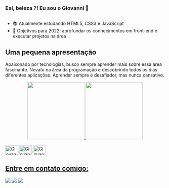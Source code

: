 ### Eaí, beleza ?! Eu sou o Giovanni 👋
##
- 📚 Atualmente estudando HTML5, CSS3 e JavaScript
- 🎯 Objetivos para 2022: aprofundar os conhecimentos em front-end e executar projetos na área

## Uma pequena apresentação

Apaixonado por tecnologias, busco sempre aprender mais sobre essa área fascinante.
Novato na área da programação e descobrindo todos os dias diferentes aplicações.
Aprender sempre é desafiador, mas nunca cansativo.

<div align="center">
  <a href="https://github.com/GiovanniGuimaraes">
  <img height="180em" src="https://github-readme-stats.vercel.app/api?username=GiovanniGuimaraes&show_icons=true&theme=highcontrast&include_all_commits=true&count_private=true"/>
  <img height="180em" src="https://github-readme-stats.vercel.app/api/top-langs/?username=GiovanniGuimaraes&layout=compact&langs_count=7&theme=highcontrast"/>
</div>
  
<div style="display: inline_block"><br>
  <img align="center" alt="Giovanni-HTML" height="30" width="40" src="https://cdn.jsdelivr.net/gh/devicons/devicon/icons/html5/html5-original-wordmark.svg">
  <img align="center" alt="Giovanni-CSS" height="30" width="40" src="https://cdn.jsdelivr.net/gh/devicons/devicon/icons/css3/css3-original-wordmark.svg">
  <img align="center" alt="Giovanni-Js" height="30" width="40" src="https://cdn.jsdelivr.net/gh/devicons/devicon/icons/javascript/javascript-original.svg">
</div>
  
  ## Entre em contato comigo:
  <div>
  <a href="https://instagram.com/gigioguimaraes" target="_blank"><img src="https://img.shields.io/badge/-Instagram-%23E4405F?style=for-the-badge&logo=instagram&logoColor=white" target="_blank"></a> 
  <a href = "mailto:giovanniguimaraes.f@gmail.com"><img src="https://img.shields.io/badge/-Gmail-%23333?style=for-the-badge&logo=gmail&logoColor=white" target="_blank"></a>
  <a href="https://www.linkedin.com/in/giovanni-guimarães-ferreira" target="_blank"><img src="https://img.shields.io/badge/-LinkedIn-%230077B5?style=for-the-badge&logo=linkedin&logoColor=white" target="_blank"></a>
  </div>

